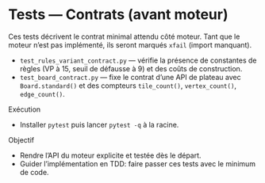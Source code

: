 # Tests — Contrats (avant moteur)

Ces tests décrivent le contrat minimal attendu côté moteur.
Tant que le moteur n’est pas implémenté, ils seront marqués `xfail` (import manquant).

- `test_rules_variant_contract.py` — vérifie la présence de constantes de règles
  (VP à 15, seuil de défausse à 9) et des coûts de construction.
- `test_board_contract.py` — fixe le contrat d’une API de plateau avec `Board.standard()`
  et des compteurs `tile_count()`, `vertex_count()`, `edge_count()`.

Exécution
- Installer `pytest` puis lancer `pytest -q` à la racine.

Objectif
- Rendre l’API du moteur explicite et testée dès le départ.
- Guider l’implémentation en TDD: faire passer ces tests avec le minimum de code.

